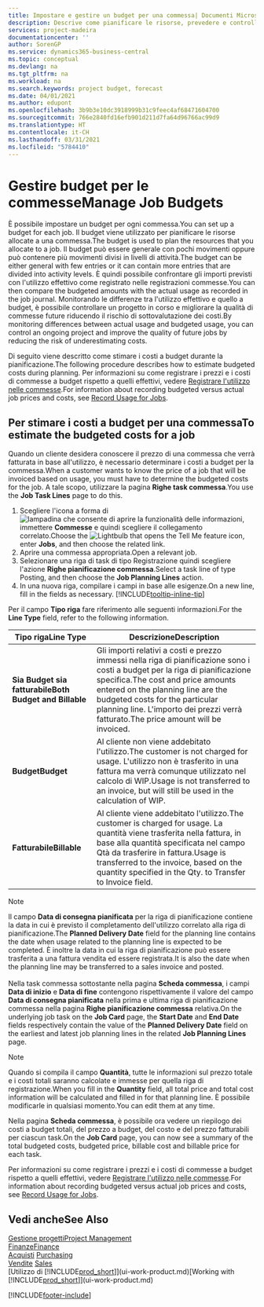 ```yaml
---
title: Impostare e gestire un budget per una commessa| Documenti Microsoft
description: Descrive come pianificare le risorse, prevedere e controllare i costi di un progetto impostando un budget per ciascuna commessa.
services: project-madeira
documentationcenter: ''
author: SorenGP
ms.service: dynamics365-business-central
ms.topic: conceptual
ms.devlang: na
ms.tgt_pltfrm: na
ms.workload: na
ms.search.keywords: project budget, forecast
ms.date: 04/01/2021
ms.author: edupont
ms.openlocfilehash: 3b9b3e10dc3918999b31c9feec4af68471604700
ms.sourcegitcommit: 766e2840fd16efb901d211d7fa64d96766ac99d9
ms.translationtype: HT
ms.contentlocale: it-CH
ms.lasthandoff: 03/31/2021
ms.locfileid: "5784410"
---
```

# <a name="manage-job-budgets"></a><span data-ttu-id="4d5a9-103">Gestire budget per le commesse</span><span class="sxs-lookup"><span data-stu-id="4d5a9-103">Manage Job Budgets</span></span>
<span data-ttu-id="4d5a9-104">È possibile impostare un budget per ogni commessa.</span><span class="sxs-lookup"><span data-stu-id="4d5a9-104">You can set up a budget for each job.</span></span> <span data-ttu-id="4d5a9-105">Il budget viene utilizzato per pianificare le risorse allocate a una commessa.</span><span class="sxs-lookup"><span data-stu-id="4d5a9-105">The budget is used to plan the resources that you allocate to a job.</span></span> <span data-ttu-id="4d5a9-106">Il budget può essere generale con pochi movimenti oppure può contenere più movimenti divisi in livelli di attività.</span><span class="sxs-lookup"><span data-stu-id="4d5a9-106">The budget can be either general with few entries or it can contain more entries that are divided into activity levels.</span></span> <span data-ttu-id="4d5a9-107">È quindi possibile confrontare gli importi previsti con l'utilizzo effettivo come registrato nelle registrazioni commesse.</span><span class="sxs-lookup"><span data-stu-id="4d5a9-107">You can then compare the budgeted amounts with the actual usage as recorded in the job journal.</span></span> <span data-ttu-id="4d5a9-108">Monitorando le differenze tra l'utilizzo effettivo e quello a budget, è possibile controllare un progetto in corso e migliorare la qualità di commesse future riducendo il rischio di sottovalutazione dei costi.</span><span class="sxs-lookup"><span data-stu-id="4d5a9-108">By monitoring differences between actual usage and budgeted usage, you can control an ongoing project and improve the quality of future jobs by reducing the risk of underestimating costs.</span></span>

<span data-ttu-id="4d5a9-109">Di seguito viene descritto come stimare i costi a budget durante la pianificazione.</span><span class="sxs-lookup"><span data-stu-id="4d5a9-109">The following procedure describes how to estimate budgeted costs during planning.</span></span> <span data-ttu-id="4d5a9-110">Per informazioni su come registrare i prezzi e i costi di commesse a budget rispetto a quelli effettivi, vedere [Registrare l'utilizzo nelle commesse](projects-how-record-job-usage.md).</span><span class="sxs-lookup"><span data-stu-id="4d5a9-110">For information about recording budgeted versus actual job prices and costs, see [Record Usage for Jobs](projects-how-record-job-usage.md).</span></span>  

## <a name="to-estimate-the-budgeted-costs-for-a-job"></a><a name="JobBudgetCosts"></a> <span data-ttu-id="4d5a9-111">Per stimare i costi a budget per una commessa</span><span class="sxs-lookup"><span data-stu-id="4d5a9-111">To estimate the budgeted costs for a job</span></span>
<span data-ttu-id="4d5a9-112">Quando un cliente desidera conoscere il prezzo di una commessa che verrà fatturata in base all'utilizzo, è necessario determinare i costi a budget per la commessa.</span><span class="sxs-lookup"><span data-stu-id="4d5a9-112">When a customer wants to know the price of a job that will be invoiced based on usage, you must have to determine the budgeted costs for the job.</span></span> <span data-ttu-id="4d5a9-113">A tale scopo, utilizzare la pagina **Righe task commessa**.</span><span class="sxs-lookup"><span data-stu-id="4d5a9-113">You use the **Job Task Lines** page to do this.</span></span>

1. <span data-ttu-id="4d5a9-114">Scegliere l'icona a forma di ![lampadina che consente di aprire la funzionalità delle informazioni](media/ui-search/search_small.png "Informazioni sull'operazione che si desidera eseguire"), immettere **Commesse** e quindi scegliere il collegamento correlato.</span><span class="sxs-lookup"><span data-stu-id="4d5a9-114">Choose the ![Lightbulb that opens the Tell Me feature](media/ui-search/search_small.png "Tell me what you want to do") icon, enter **Jobs**, and then choose the related link.</span></span>  
2. <span data-ttu-id="4d5a9-115">Aprire una commessa appropriata.</span><span class="sxs-lookup"><span data-stu-id="4d5a9-115">Open a relevant job.</span></span>
3. <span data-ttu-id="4d5a9-116">Selezionare una riga di task di tipo Registrazione quindi scegliere l'azione **Righe pianificazione commessa**.</span><span class="sxs-lookup"><span data-stu-id="4d5a9-116">Select a task line of type Posting, and then choose the **Job Planning Lines** action.</span></span>
4. <span data-ttu-id="4d5a9-117">In una nuova riga, compilare i campi in base alle esigenze.</span><span class="sxs-lookup"><span data-stu-id="4d5a9-117">On a new line, fill in the fields as necessary.</span></span> [!INCLUDE[tooltip-inline-tip](includes/tooltip-inline-tip_md.md)]   

<span data-ttu-id="4d5a9-118">Per il campo **Tipo riga** fare riferimento alle seguenti informazioni.</span><span class="sxs-lookup"><span data-stu-id="4d5a9-118">For the **Line Type** field, refer to the following information.</span></span>  

| <span data-ttu-id="4d5a9-119">Tipo riga</span><span class="sxs-lookup"><span data-stu-id="4d5a9-119">Line Type</span></span> | <span data-ttu-id="4d5a9-120">Descrizione</span><span class="sxs-lookup"><span data-stu-id="4d5a9-120">Description</span></span> |
| --- | --- |
| <span data-ttu-id="4d5a9-121">**Sia Budget sia fatturabile**</span><span class="sxs-lookup"><span data-stu-id="4d5a9-121">**Both Budget and Billable**</span></span> |<span data-ttu-id="4d5a9-122">Gli importi relativi a costi e prezzo immessi nella riga di pianificazione sono i costi a budget per la riga di pianificazione specifica.</span><span class="sxs-lookup"><span data-stu-id="4d5a9-122">The cost and price amounts entered on the planning line are the budgeted costs for the particular planning line.</span></span> <span data-ttu-id="4d5a9-123">L'importo dei prezzi verrà fatturato.</span><span class="sxs-lookup"><span data-stu-id="4d5a9-123">The price amount will be invoiced.</span></span> |
| <span data-ttu-id="4d5a9-124">**Budget**</span><span class="sxs-lookup"><span data-stu-id="4d5a9-124">**Budget**</span></span> |<span data-ttu-id="4d5a9-125">Al cliente non viene addebitato l'utilizzo.</span><span class="sxs-lookup"><span data-stu-id="4d5a9-125">The customer is not charged for usage.</span></span> <span data-ttu-id="4d5a9-126">L'utilizzo non è trasferito in una fattura ma verrà comunque utilizzato nel calcolo di WIP.</span><span class="sxs-lookup"><span data-stu-id="4d5a9-126">Usage is not transferred to an invoice, but will still be used in the calculation of WIP.</span></span> |
| <span data-ttu-id="4d5a9-127">**Fatturabile**</span><span class="sxs-lookup"><span data-stu-id="4d5a9-127">**Billable**</span></span> |<span data-ttu-id="4d5a9-128">Al cliente viene addebitato l'utilizzo.</span><span class="sxs-lookup"><span data-stu-id="4d5a9-128">The customer is charged for usage.</span></span> <span data-ttu-id="4d5a9-129">La quantità viene trasferita nella fattura, in base alla quantità specificata nel campo Qtà da trasferire in fattura.</span><span class="sxs-lookup"><span data-stu-id="4d5a9-129">Usage is transferred to the invoice, based on the quantity specified in the Qty. to Transfer to Invoice field.</span></span> |

> [!NOTE]  
> <span data-ttu-id="4d5a9-130">Il campo **Data di consegna pianificata** per la riga di pianificazione contiene la data in cui è previsto il completamento dell'utilizzo correlato alla riga di pianificazione.</span><span class="sxs-lookup"><span data-stu-id="4d5a9-130">The **Planned Delivery Date** field for the planning line contains the date when usage related to the planning line is expected to be completed.</span></span> <span data-ttu-id="4d5a9-131">È inoltre la data in cui la riga di pianificazione può essere trasferita a una fattura vendita ed essere registrata.</span><span class="sxs-lookup"><span data-stu-id="4d5a9-131">It is also the date when the planning line may be transferred to a sales invoice and posted.</span></span> <br /><br /> <span data-ttu-id="4d5a9-132">Nella task commessa sottostante nella pagina **Scheda commessa**, i campi **Data di inizio** e **Data di fine** contengono rispettivamente il valore del campo **Data di consegna pianificata** nella prima e ultima riga di pianificazione commessa nella pagina **Righe pianificazione commessa** relativa.</span><span class="sxs-lookup"><span data-stu-id="4d5a9-132">On the underlying job task on the **Job Card** page, the **Start Date** and **End Date** fields respectively contain the value of the **Planned Delivery Date** field on the earliest and latest job planning lines in the related **Job Planning Lines** page.</span></span>

> [!NOTE]  
>   <span data-ttu-id="4d5a9-133">Quando si compila il campo **Quantità**, tutte le informazioni sul prezzo totale e i costi totali saranno calcolate e immesse per quella riga di registrazione.</span><span class="sxs-lookup"><span data-stu-id="4d5a9-133">When you fill in the **Quantity** field, all total price and total cost information will be calculated and filled in for that planning line.</span></span> <span data-ttu-id="4d5a9-134">È possibile modificarle in qualsiasi momento.</span><span class="sxs-lookup"><span data-stu-id="4d5a9-134">You can edit them at any time.</span></span>

<span data-ttu-id="4d5a9-135">Nella pagina **Scheda commessa**, è possibile ora vedere un riepilogo dei costi a budget totali, del prezzo a budget, del costo e del prezzo fatturabili per ciascun task.</span><span class="sxs-lookup"><span data-stu-id="4d5a9-135">On the **Job Card** page, you can now see a summary of the total budgeted costs, budgeted price, billable cost and billable price for each task.</span></span>

<span data-ttu-id="4d5a9-136">Per informazioni su come registrare i prezzi e i costi di commesse a budget rispetto a quelli effettivi, vedere [Registrare l'utilizzo nelle commesse](projects-how-record-job-usage.md).</span><span class="sxs-lookup"><span data-stu-id="4d5a9-136">For information about recording budgeted versus actual job prices and costs, see [Record Usage for Jobs](projects-how-record-job-usage.md).</span></span>

## <a name="see-also"></a><span data-ttu-id="4d5a9-137">Vedi anche</span><span class="sxs-lookup"><span data-stu-id="4d5a9-137">See Also</span></span>
[<span data-ttu-id="4d5a9-138">Gestione progetti</span><span class="sxs-lookup"><span data-stu-id="4d5a9-138">Project Management</span></span>](projects-manage-projects.md)  
[<span data-ttu-id="4d5a9-139">Finanze</span><span class="sxs-lookup"><span data-stu-id="4d5a9-139">Finance</span></span>](finance.md)  
<span data-ttu-id="4d5a9-140">[Acquisti](purchasing-manage-purchasing.md)       </span><span class="sxs-lookup"><span data-stu-id="4d5a9-140">[Purchasing](purchasing-manage-purchasing.md)       </span></span>  
<span data-ttu-id="4d5a9-141">[Vendite](sales-manage-sales.md)    </span><span class="sxs-lookup"><span data-stu-id="4d5a9-141">[Sales](sales-manage-sales.md)    </span></span>  
<span data-ttu-id="4d5a9-142">[Utilizzo di [!INCLUDE[prod_short](includes/prod_short.md)]](ui-work-product.md)</span><span class="sxs-lookup"><span data-stu-id="4d5a9-142">[Working with [!INCLUDE[prod_short](includes/prod_short.md)]](ui-work-product.md)</span></span>  


[!INCLUDE[footer-include](includes/footer-banner.md)]